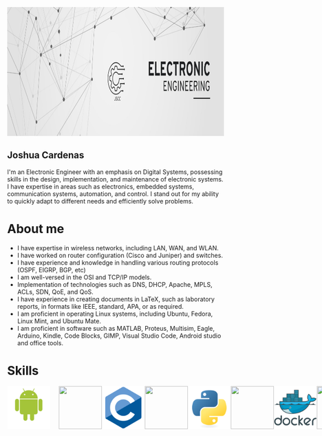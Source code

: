 <img src="https://github.com/JsCc-Electro/Ima_profile/blob/main/Banner_Ingles.jpg" width="2000" height="300">


## Joshua Cardenas

I'm an Electronic Engineer with an emphasis on Digital Systems, possessing skills in the design, implementation, and maintenance of electronic systems. I have expertise in areas such as electronics, embedded systems, communication systems, automation, and control. I stand out for my ability to quickly adapt to different needs and efficiently solve problems.

# About me

- I have expertise in wireless networks, including LAN, WAN, and WLAN.
- I have worked on router configuration (Cisco and Juniper) and switches.
- I have experience and knowledge in handling various routing protocols (OSPF, EIGRP, BGP, etc)
- I am well-versed in the OSI and TCP/IP models.
- Implementation of technologies such as DNS, DHCP, Apache, MPLS, ACLs, SDN, QoE, and QoS.
- I have experience in creating documents in LaTeX, such as laboratory reports, in formats like IEEE, standard, APA, or as required.
- I am proficient in operating Linux systems, including Ubuntu, Fedora, Linux Mint, and Ubuntu Mate.
- I am proficient in software such as MATLAB, Proteus, Multisim, Eagle, Arduino, Kindle, Code Blocks, GIMP, Visual Studio Code, Android studio and office tools.


# Skills
<div style="display: flex; align-items: center;">
  <img src="https://raw.githubusercontent.com/devicons/devicon/master/icons/android/android-original-wordmark.svg" alt="Android Logo" width="100" height="100" style="margin-right: 20px;">
  <img src="https://brandslogos.com/wp-content/uploads/images/large/arduino-logo-1.png" width="100" height="100">
  <img src="https://raw.githubusercontent.com/devicons/devicon/master/icons/c/c-original.svg" width="100" height="100">
  <img src="https://upload.wikimedia.org/wikipedia/commons/1/18/ISO_C%2B%2B_Logo.svg" width="100" height="100">
  <img src="https://raw.githubusercontent.com/devicons/devicon/master/icons/python/python-original.svg" width="100" height="100">
  <img src="https://camo.githubusercontent.com/64bfb64ead15f4d2fe66c1dd2b132a99b1caf1cddb77f57ad5815f9bf94a3d89/68747470733a2f2f75706c6f61642e77696b696d656469612e6f72672f77696b6970656469612f636f6d6d6f6e732f322f32312f4d61746c61625f4c6f676f2e706e67" width="100" height="100">
  <img src="https://raw.githubusercontent.com/devicons/devicon/master/icons/docker/docker-original-wordmark.svg" width="100" height="100">
  <img src="https://camo.githubusercontent.com/e2046333bbd304d658f954a536f663f793365a2b2d1f687a6559faa9491c7cc0/68747470733a2f2f7777772e766563746f726c6f676f2e7a6f6e652f6c6f676f732f6b756265726e657465732f6b756265726e657465732d69636f6e2e737667" width="100" height="100">
  <img src="https://camo.githubusercontent.com/582944f6627732531ce1a2e20ad43538d1896e16a5f159ea28fd137dbb8e798a/68747470733a2f2f7777772e766563746f726c6f676f2e7a6f6e652f6c6f676f732f676f6f676c655f636c6f75642f676f6f676c655f636c6f75642d69636f6e2e737667" width="100" height="100">
  <img src="https://upload.wikimedia.org/wikipedia/commons/9/93/Amazon_Web_Services_Logo.svg" width="100" height="100">
  <img src="https://logowik.com/content/uploads/images/microsoft-sql-server4529.jpg" width="100" height="100">
  <img src="https://github.com/SantiagoBH/SantiagoBH/assets/47339991/91c79f0d-68b0-4e6b-a9cf-1e530afa7d94" width="100" height="100">
  <img src="https://people.apache.org/~sgoeschl/presentations/2019/wehaveasciidoc/images/latex-logo.png" width="100" height="100">
  <img src="https://2.bp.blogspot.com/-yEiGm5ZgMqE/WiMw8wpyMXI/AAAAAAAACCI/_8S2InEFJvkfQbIeeuzvwKGEDEVbmRy9wCLcBGAs/s1600/Kindle%2BCreate%2Blogo.png" width="100" height="100">
  <img src="https://www.gns3.com/assets/custom/gns3/images/logo-colour.png" width="100" height="100">
  <img src="https://github.com/SantiagoBH/SantiagoBH/assets/47339991/5d423319-31d1-4570-99c6-7afbf79853be" width="100" height="100">
  <img src="https://github.com/SantiagoBH/SantiagoBH/assets/47339991/27ad9e99-6160-48d2-aa0b-32263d5a98de" width="100" height="100">
    
<img src="https://github.com/JosCardElectro/JosCardElectro/assets/47165599/6e971cd3-2222-4033-ace7-588cce04209c" width="100" height="100">
<img src="https://seeklogo.com/images/L/labview-logo-263E42F647-seeklogo.com.png" width="100" height="100">
<img src="https://upload.wikimedia.org/wikipedia/commons/4/4e/Micropython-logo.svg" width="100" height="100">


<img src="https://github.com/JsCc-Electro/Ima_profile/blob/main/introduction-to-cybersecurity.png?raw=true" width="100" height="100">



  

  
</div>
